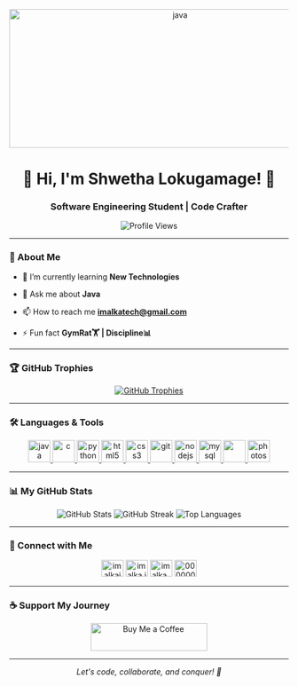 <div align="center">
  <img src="https://media4.giphy.com/media/v1.Y2lkPTc5MGI3NjExNno3MGVmcHJvdTlkMTdsa2E1Y293ODVmdzlzazdwaHFqbDBhOGthOSZlcD12MV9pbnRlcm5hbF9naWZfYnlfaWQmY3Q9Zw/Rbst7XSD9K2dsazQTE/giphy.gif" alt="java" width="600" height="250"/>
</div>

<h1 align="center">👋 Hi, I'm Shwetha Lokugamage! 🚀</h1>
<h3 align="center">Software Engineering Student | Code Crafter</h3>

<div align="center">
  <img src="https://komarev.com/ghpvc/?username=imalkajay&style=flat-square&color=blue" alt="Profile Views"/>
</div>

---

### 🌟 About Me
- 🌱 I’m currently learning **New Technologies**

- 💬 Ask me about **Java**

- 📫 How to reach me **imalkatech@gmail.com**

- ⚡ Fun fact **GymRat🏋️ | Discipline📊**


---

### 🏆 GitHub Trophies
<div align="center">
  <a href="https://github.com/ryo-ma/github-profile-trophy">
    <img src="https://github-profile-trophy.vercel.app/?username=imalkajay&theme=dracula&no-frame=false&margin-w=15&column=-1" alt="GitHub Trophies"/>
  </a>
</div>

---

### 🛠️ Languages & Tools
<div align="center">
  <a href="https://www.java.com" target="_blank" rel="noreferrer"> <img src="https://github.com/Scar1109/skill-icons/blob/59059d9d1a2c092696dc66e00931cc1181a4ce1f/icons/Java-Light.svg" alt="java" width="40" height="40"/> </a>
  <a href="https://www.cprogramming.com/" target="_blank" rel="noreferrer"> <img src="https://github.com/Scar1109/skill-icons/blob/59059d9d1a2c092696dc66e00931cc1181a4ce1f/icons/C.svg" alt="c" width="40" height="40"/> </a>
   <a href="https://www.python.org" target="_blank" rel="noreferrer"> <img src="https://github.com/Scar1109/skill-icons/blob/59059d9d1a2c092696dc66e00931cc1181a4ce1f/icons/Python-Light.svg" alt="python" width="40" height="40"/> </a>
   <a href="https://www.w3.org/html/" target="_blank" rel="noreferrer"> <img src="https://github.com/Scar1109/skill-icons/blob/59059d9d1a2c092696dc66e00931cc1181a4ce1f/icons/HTML.svg" alt="html5" width="40" height="40"/> </a>
  <a href="https://www.w3schools.com/css/" target="_blank" rel="noreferrer"> <img src="https://github.com/Scar1109/skill-icons/blob/59059d9d1a2c092696dc66e00931cc1181a4ce1f/icons/CSS.svg" alt="css3" width="40" height="40"/> </a>
   <a href="https://git-scm.com/" target="_blank" rel="noreferrer"> <img src="https://github.com/Scar1109/skill-icons/blob/59059d9d1a2c092696dc66e00931cc1181a4ce1f/icons/Git.svg" alt="git" width="40" height="40"/> </a> 
  <a href="https://nodejs.org" target="_blank" rel="noreferrer"> <img src="https://github.com/Scar1109/skill-icons/blob/59059d9d1a2c092696dc66e00931cc1181a4ce1f/icons/NodeJS-Light.svg" alt="nodejs" width="40" height="40"/> </a>
  <a href="https://www.mysql.com/" target="_blank" rel="noreferrer"> <img src="https://github.com/Scar1109/skill-icons/blob/59059d9d1a2c092696dc66e00931cc1181a4ce1f/icons/MySQL-Light.svg" alt="mysql" width="40" height="40"/> </a>
  <a href="https://www.figma.com/" target="_blank" rel="noreferrer"> <img src="https://github.com/Scar1109/skill-icons/blob/59059d9d1a2c092696dc66e00931cc1181a4ce1f/icons/Figma-Light.svg" width="40" height="40"/> </a>  
  <a href="https://www.photoshop.com/en" target="_blank" rel="noreferrer"> <img src="https://github.com/Scar1109/skill-icons/blob/59059d9d1a2c092696dc66e00931cc1181a4ce1f/icons/Photoshop.svg" alt="photoshop" width="40" height="40"/> </a>
</div>

---

### 📊 My GitHub Stats
<div align="center">
  <img src="https://github-readme-stats.vercel.app/api?username=imalkajay&theme=dracula&hide_border=true&include_all_commits=true&count_private=true" alt="GitHub Stats"/>
  <img src="https://github-readme-streak-stats.herokuapp.com/?user=imalkajay&theme=dracula&hide_border=true" alt="GitHub Streak"/>
  <img src="https://github-readme-stats.vercel.app/api/top-langs/?username=imalkajay&theme=dracula&hide_border=true&include_all_commits=true&count_private=true&layout=compact" alt="Top Languages"/>
</div>

---

### 🤝 Connect with Me
<div align="center">
  <a href="https://linkedin.com/in/imalkajay" target="blank"><img src="https://github.com/Scar1109/skill-icons/blob/59059d9d1a2c092696dc66e00931cc1181a4ce1f/icons/LinkedIn.svg" alt="imalkajay" height="30" width="40" /></a>
  <a href="https://fb.com/imalka.jayantha.9" target="blank"><img src="https://raw.githubusercontent.com/rahuldkjain/github-profile-readme-generator/master/src/images/icons/Social/facebook.svg" alt="imalka.jayantha.9" height="30" width="40" /></a>
  <a href="https://instagram.com/imalka_jayyy" target="blank"><img src="https://raw.githubusercontent.com/rahuldkjain/github-profile-readme-generator/master/src/images/icons/Social/instagram.svg" alt="imalka_jayyy" height="30" width="40" /></a>
  <a href="https://discord.gg/000000" target="blank"><img src="https://raw.githubusercontent.com/rahuldkjain/github-profile-readme-generator/master/src/images/icons/Social/discord.svg" alt="000000" height="30" width="40" /></a>
</div>

---

### ☕ Support My Journey
<div align="center">
  <a href="https://www.buymeacoffee.com/imalkajay">
    <img src="https://cdn.buymeacoffee.com/buttons/v2/default-yellow.png" height="50" width="210" alt="Buy Me a Coffee"/>
  </a>
</div>

---

<div align="center">
  <i>Let's code, collaborate, and conquer! 🌌</i>
</div>
